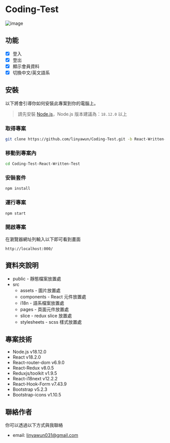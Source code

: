 # Coding-Test

![image](https://i.imgur.com/y3wqxKT.jpg)

## 功能 
- [x] 登入
- [x] 登出
- [x] 顯示會員資料
- [x] 切換中文/英文語系

## 安裝
以下將會引導你如何安裝此專案到你的電腦上。
> 請先安裝 [Node.js](https://nodejs.org/zh-tw/download)，Node.js 版本建議為：`18.12.0` 以上
### 取得專案
```bash
git clone https://github.com/linyawun/Coding-Test.git -b React-Written-Test
```
### 移動到專案內
```bash
cd Coding-Test-React-Written-Test
```
### 安裝套件
```bash
npm install
```
### 運行專案
```bash
npm start
```
### 開啟專案
在瀏覽器網址列輸入以下即可看到畫面
```
http://localhost:000/
```

## 資料夾說明
- public - 靜態檔案放置處
- src
  - assets - 圖片放置處
  - components - React 元件放置處
  - i18n - 語系檔案放置處
  - pages - 頁面元件放置處
  - slice - redux slice 放置處
  - stylesheets - scss 樣式放置處
  
## 專案技術
- Node.js v18.12.0
- React v18.2.0
- React-router-dom v6.9.0
- React-Redux v8.0.5
- Reduxjs/toolkit v1.9.5
- React-i18next v12.2.2
- React-Hook-Form v7.43.9
- Bootstrap v5.2.3
- Bootstrap-icons v1.10.5

## 聯絡作者
你可以透過以下方式與我聯絡
- email: linyawun031@gmail.com

